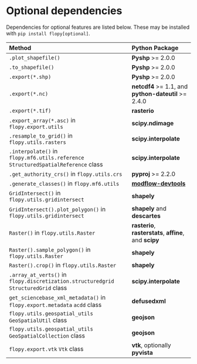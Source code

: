 # Optional dependencies

Dependencies for optional features are listed below. These may be installed with `pip install flopy[optional]`.

| Method                                                                               | Python Package                                                           |
|:-------------------------------------------------------------------------------------|:-------------------------------------------------------------------------|
| `.plot_shapefile()`                                                                  | **Pyshp** >= 2.0.0                                                       |
| `.to_shapefile()`                                                                    | **Pyshp** >= 2.0.0                                                       |
| `.export(*.shp)`                                                                     | **Pyshp** >= 2.0.0                                                       |
| `.export(*.nc)`                                                                      | **netcdf4** >= 1.1, and **python-dateutil** >= 2.4.0                     |
| `.export(*.tif)`                                                                     | **rasterio**                                                             |
| `.export_array(*.asc)` in `flopy.export.utils`                                       | **scipy.ndimage**                                                        |
| `.resample_to_grid()` in `flopy.utils.rasters`                                       | **scipy.interpolate**                                                    |
| `.interpolate()` in `flopy.mf6.utils.reference` `StructuredSpatialReference` class   | **scipy.interpolate**                                                    |
| `.get_authority_crs()` in `flopy.utils.crs`                                          | **pyproj** >= 2.2.0                                                      |
| `.generate_classes()` in `flopy.mf6.utils`                                           | [**modflow-devtools**](https://github.com/MODFLOW-USGS/modflow-devtools) |
| `GridIntersect()` in `flopy.utils.gridintersect`                                     | **shapely**                                                              |
| `GridIntersect().plot_polygon()` in `flopy.utils.gridintersect`                      | **shapely** and **descartes**                                            |
| `Raster()` in `flopy.utils.Raster`                                                   | **rasterio**, **rasterstats**, **affine**, and **scipy**                 |
| `Raster().sample_polygon()` in `flopy.utils.Raster`                                  | **shapely**                                                              |
| `Raster().crop()` in `flopy.utils.Raster`                                            | **shapely**                                                              |
| `.array_at_verts()` in `flopy.discretization.structuredgrid` `StructuredGrid` class  | **scipy.interpolate**                                                    |
| `get_sciencebase_xml_metadata()` in `flopy.export.metadata` `acdd` class             | **defusedxml**                                                           |
| `flopy.utils.geospatial_utils` `GeoSpatialUtil` class                                | **geojson**                                                              |
| `flopy.utils.geospatial_utils` `GeoSpatialCollection` class                          | **geojson**                                                              |
| `flopy.export.vtk` `Vtk` class                                                       | **vtk**, optionally **pyvista**                                          |

